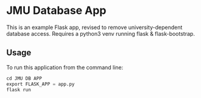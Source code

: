 # JMU Database App

This is an example Flask app, revised to remove university-dependent database access. Requires a python3 venv running flask & flask-bootstrap.


## Usage

To run this application from the command line:

```python
cd JMU DB APP
export FLASK_APP = app.py
flask run
```
